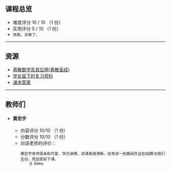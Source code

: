 ## 课程总览  
- 难度评分 10 / 10 （1 份）  
- 实用评分 5 / 10 （1 份）  
- `快跑，太难了。`

---

## 资源  
- [离散数学及其应用(离散圣经)](https://file.uhsea.com/2403/16d265fed986a1877af6ff36b8753e8cLT.pdf)  
- [学长留下的复习资料](https://file.uhsea.com/2403/269f14a0c1a35ab6e97b0ee6a9da145eAN.zip)  
- [课本答案](https://file.uhsea.com/2403/3771183a7442156a13371e3d774f69caNM.pdf)

---

## 教师们  
- #### 黄宏宇  
    - 内容评分 10/10 （1 份）  
    - 分数评分 10/10 （1 份）  
    - 对该老师的评价：  
        ```
        黄宏宇老师很亲和可爱，学识渊博，讲课条理清晰，经常讲一些趣闻并且在QQ群与我们互动，而且提前下课。
        ``` @ Emma  
